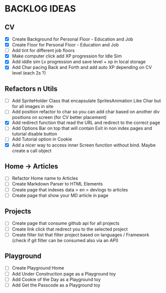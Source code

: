 # BACKLOG IDEAS

## CV

-   [x] Create Background for Personal Floor - Education and Job
-   [x] Create Floor for Personal Floor - Education and Job
-   [ ] Add tint for different job floors
-   [x] Make computer click add XP progression for Idle Sim
-   [x] Add iddle sim Lv progression and save level + xp in local storage
-   [x] Add Char pacing Back and Forth and add auto XP depending on CV level (each 2s ?)

## Refactors n Utils

-   [ ] Add SpriteHolder Class that encapsulate SpritesAnimation Like Char but for all images in site
-   [ ] Add position refactor to char so you can add char based on another div positions on screen (for CV better placement)
-   [x] Add redirect function that read the URL and redirect to the correct page
-   [ ] Add Options Bar on top that will contain Exit in non index pages and tutorial disable button
-   [ ] Add Tutorial option in Cookie
-   [x] Add a nicer way to access inner Screen function without bind. Maybe create a call object

## Home -> Articles

- [ ] Refactor Home name to Articles
- [ ] Create Markdown Parser to HTML Elements
- [ ] Create page that indexes data > en > devlogs to articles
- [ ] Create page that show your MD article in page

##  Projects

- [ ] Create page that consume github api for all projects
- [ ] Create link click that redirect you to the selected project
- [ ] Create filter list that filter project based on languages / Framework (check if git filter can be consumed also via an API)

## Playground
- [ ] Create Playground Home
- [ ] Add Under Construction page as a Playground toy
- [ ] Add Cookie of the Day as a Playground toy
- [ ] Add Get the Passcode as a Playground toy